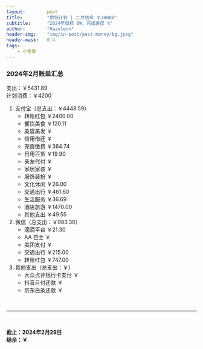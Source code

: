 ```yaml
---
layout:        post
title:         "攒钱计划 | 二月结余 ￥38000"
subtitle:      "2024年目标 8W，完成进度 %"
author:        "Haauleon"
header-img:    "img/in-post/post-money/bg.jpeg"
header-mask:   0.4
tags:
    - 小金库
---
```


### 2024年2月账单汇总             
支出：￥5431.89         
计划消费：￥4200        

1. 支付宝（总支出：￥4448.59）   
    - 转账红包 ￥2400.00   
    - 餐饮美食 ￥120.11    
    - 美容美发 ￥     
    - 信用借还 ￥    
    - 充值缴费 ￥364.74     
    - 日用百货 ￥19.90      
    - 亲友代付 ￥     
    - 家居家装 ￥    
    - 服饰装扮 ￥    
    - 文化休闲 ￥26.00    
    - 交通出行 ￥461.60      
    - 生活服务 ￥36.69  
    - 酒店旅游 ￥1470.00     
    - 其他支出 ￥49.55     
2. 微信（总支出：￥983.30）      
    - 滴滴平台 ￥21.30       
    - AA 巴士 ￥    
    - 美团支付 ￥       
    - 交通出行 ￥215.00          
    - 转账红包 ￥747.00    
3. 其他支出（总支出：￥）     
    - 大众点评银行卡支付 ￥    
    - 抖音月付还款 ￥    
    - 京东白条还款 ￥   

<br>

---

<br>

**截止：2024年2月29日**      
**结余：￥**        
